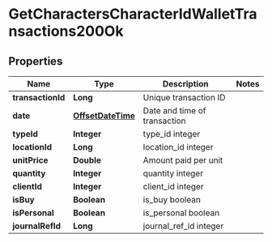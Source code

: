 
# GetCharactersCharacterIdWalletTransactions200Ok

## Properties
Name | Type | Description | Notes
------------ | ------------- | ------------- | -------------
**transactionId** | **Long** | Unique transaction ID | 
**date** | [**OffsetDateTime**](OffsetDateTime.md) | Date and time of transaction | 
**typeId** | **Integer** | type_id integer | 
**locationId** | **Long** | location_id integer | 
**unitPrice** | **Double** | Amount paid per unit | 
**quantity** | **Integer** | quantity integer | 
**clientId** | **Integer** | client_id integer | 
**isBuy** | **Boolean** | is_buy boolean | 
**isPersonal** | **Boolean** | is_personal boolean | 
**journalRefId** | **Long** | journal_ref_id integer | 



